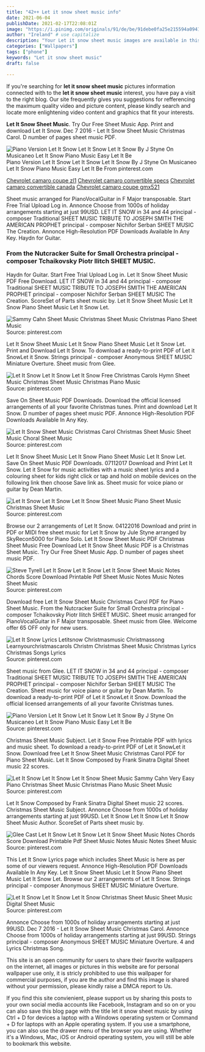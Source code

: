 ```yaml
---
title: "42++ Let it snow sheet music info"
date: 2021-06-04
publishDate: 2021-02-17T22:08:01Z
image: "https://i.pinimg.com/originals/91/de/be/91debe0fa25e215594a094164c0506c9.png"
author: "Ireland" # use capitalize
description: "Your Let it snow sheet music images are available in this site. Let it snow sheet music are a topic that is being searched for and liked by netizens now. You can Get the Let it snow sheet music files here. Get all free photos."
categories: ["Wallpapers"]
tags: ["phone"]
keywords: "Let it snow sheet music"
draft: false

---
```


If you're searching for **let it snow sheet music** pictures information connected with to the **let it snow sheet music** interest, you have pay a visit to the right  blog.  Our site frequently  gives you  suggestions  for refferencing  the maximum  quality video and picture  content, please kindly search and locate more enlightening video content and graphics  that fit your interests.

**Let It Snow Sheet Music**. Try Our Free Sheet Music App. Print and download Let It Snow. Dec 7 2016 - Let It Snow Sheet Music Christmas Carol. D number of pages sheet music PDF.

![Piano Version Let It Snow Let It Snow Let It Snow By J Styne On Musicaneo Let It Snow Piano Music Easy Let It Be](https://i.pinimg.com/564x/39/05/4c/39054c99f7c7f850f0369f9aa9398e1d.jpg "Piano Version Let It Snow Let It Snow Let It Snow By J Styne On Musicaneo Let It Snow Piano Music Easy Let It Be")
Piano Version Let It Snow Let It Snow Let It Snow By J Styne On Musicaneo Let It Snow Piano Music Easy Let It Be From pinterest.com

[Chevrolet camaro coupe zl1](/chevrolet-camaro-coupe-zl1/)
[Chevrolet camaro convertible specs](/chevrolet-camaro-convertible-specs/)
[Chevrolet camaro convertible canada](/chevrolet-camaro-convertible-canada/)
[Chevrolet camaro coupe gmx521](/chevrolet-camaro-coupe-gmx521/)

Sheet music arranged for PianoVocalGuitar in F Major transposable. Start Free Trial Upload Log in. Annonce Choose from 1000s of holiday arrangements starting at just 99USD. LET IT SNOW in 34 and 44 principal - composer Traditional SHEET MUSIC TRIBUTE TO JOSEPH SMITH THE AMERICAN PROPHET principal - composer Nichifor Serban SHEET MUSIC The Creation. Annonce High-Resolution PDF Downloads Available In Any Key. Haydn for Guitar.

### From the Nutcracker Suite for Small Orchestra principal - composer Tchaikovsky Piotr Ilitch SHEET MUSIC.

Haydn for Guitar. Start Free Trial Upload Log in. Let It Snow Sheet Music PDF Free Download. LET IT SNOW in 34 and 44 principal - composer Traditional SHEET MUSIC TRIBUTE TO JOSEPH SMITH THE AMERICAN PROPHET principal - composer Nichifor Serban SHEET MUSIC The Creation. ScoreSet of Parts sheet music by. Let It Snow Sheet Music Let It Snow Piano Sheet Music Let It Snow Let.


![Sammy Cahn Sheet Music Christmas Sheet Music Christmas Piano Sheet Music](https://i.pinimg.com/originals/57/a8/e8/57a8e8798e3893f697d52218d534ece6.png "Sammy Cahn Sheet Music Christmas Sheet Music Christmas Piano Sheet Music")
Source: pinterest.com

Let It Snow Sheet Music Let It Snow Piano Sheet Music Let It Snow Let. Print and Download Let It Snow. To download a ready-to-print PDF of Let it SnowLet it Snow. Strings principal - composer Anonymous SHEET MUSIC Miniature Overture. Sheet music from Glee.

![Let It Snow Let It Snow Let It Snow Free Christmas Carols Hymn Sheet Music Christmas Sheet Music Christmas Piano Music](https://i.pinimg.com/originals/b4/90/9b/b4909bc34a65e62314081e7cc578dc71.jpg "Let It Snow Let It Snow Let It Snow Free Christmas Carols Hymn Sheet Music Christmas Sheet Music Christmas Piano Music")
Source: pinterest.com

Save On Sheet Music PDF Downloads. Download the official licensed arrangements of all your favorite Christmas tunes. Print and download Let It Snow. D number of pages sheet music PDF. Annonce High-Resolution PDF Downloads Available In Any Key.

![Let It Snow Sheet Music Christmas Carol Christmas Sheet Music Sheet Music Choral Sheet Music](https://i.pinimg.com/originals/c5/fe/7f/c5fe7f66982abd4bdddff13c85757dc2.jpg "Let It Snow Sheet Music Christmas Carol Christmas Sheet Music Sheet Music Choral Sheet Music")
Source: pinterest.com

Let It Snow Sheet Music Let It Snow Piano Sheet Music Let It Snow Let. Save On Sheet Music PDF Downloads. 07112017 Download and Print Let It Snow. Let it Snow for music activities with a music sheet lyrics and a colouring sheet for kids right click or tap and hold on mobile devices on the following link then choose Save link as. Sheet music for voice piano or guitar by Dean Martin.

![Let It Snow Let It Snow Let It Snow Sheet Music Piano Sheet Music Christmas Sheet Music](https://i.pinimg.com/originals/93/e0/84/93e08428436e2e9eb4d080b1b4a46f2a.png "Let It Snow Let It Snow Let It Snow Sheet Music Piano Sheet Music Christmas Sheet Music")
Source: pinterest.com

Browse our 2 arrangements of Let It Snow. 04122016 Download and print in PDF or MIDI free sheet music for Let It Snow by Jule Styne arranged by SkyRecon5000 for Piano Solo. Let It Snow Sheet Music PDF Christmas Sheet Music Free Download Let It Snow Sheet Music PDF is a Christmas Sheet Music. Try Our Free Sheet Music App. D number of pages sheet music PDF.

![Steve Tyrell Let It Snow Let It Snow Let It Snow Sheet Music Notes Chords Score Download Printable Pdf Sheet Music Notes Music Notes Sheet Music](https://i.pinimg.com/originals/0f/de/41/0fde410bd826c975ded6cc977bfda738.png "Steve Tyrell Let It Snow Let It Snow Let It Snow Sheet Music Notes Chords Score Download Printable Pdf Sheet Music Notes Music Notes Sheet Music")
Source: pinterest.com

Download free Let It Snow Sheet Music Christmas Carol PDF for Piano Sheet Music. From the Nutcracker Suite for Small Orchestra principal - composer Tchaikovsky Piotr Ilitch SHEET MUSIC. Sheet music arranged for PianoVocalGuitar in F Major transposable. Sheet music from Glee. Welcome offer 65 OFF only for new users.

![Let It Snow Lyrics Letitsnow Christmasmusic Christmassong Learnyourchristmascarols Christm Christmas Sheet Music Christmas Lyrics Christmas Songs Lyrics](https://i.pinimg.com/originals/85/68/ed/8568edd2eb71fe9d0f80b0c67cd81537.png "Let It Snow Lyrics Letitsnow Christmasmusic Christmassong Learnyourchristmascarols Christm Christmas Sheet Music Christmas Lyrics Christmas Songs Lyrics")
Source: pinterest.com

Sheet music from Glee. LET IT SNOW in 34 and 44 principal - composer Traditional SHEET MUSIC TRIBUTE TO JOSEPH SMITH THE AMERICAN PROPHET principal - composer Nichifor Serban SHEET MUSIC The Creation. Sheet music for voice piano or guitar by Dean Martin. To download a ready-to-print PDF of Let it SnowLet it Snow. Download the official licensed arrangements of all your favorite Christmas tunes.

![Piano Version Let It Snow Let It Snow Let It Snow By J Styne On Musicaneo Let It Snow Piano Music Easy Let It Be](https://i.pinimg.com/564x/39/05/4c/39054c99f7c7f850f0369f9aa9398e1d.jpg "Piano Version Let It Snow Let It Snow Let It Snow By J Styne On Musicaneo Let It Snow Piano Music Easy Let It Be")
Source: pinterest.com

Christmas Sheet Music Subject. Let it Snow Free Printable PDF with lyrics and music sheet. To download a ready-to-print PDF of Let it SnowLet it Snow. Download free Let It Snow Sheet Music Christmas Carol PDF for Piano Sheet Music. Let It Snow Composed by Frank Sinatra Digital Sheet music 22 scores.

![Let It Snow Let It Snow Let It Snow Sheet Music Sammy Cahn Very Easy Piano Christmas Sheet Music Christmas Piano Music Sheet Music](https://i.pinimg.com/originals/51/1d/f5/511df5ae66e80a861b6a6619f5598705.png "Let It Snow Let It Snow Let It Snow Sheet Music Sammy Cahn Very Easy Piano Christmas Sheet Music Christmas Piano Music Sheet Music")
Source: pinterest.com

Let It Snow Composed by Frank Sinatra Digital Sheet music 22 scores. Christmas Sheet Music Subject. Annonce Choose from 1000s of holiday arrangements starting at just 99USD. Let It Snow Let It Snow Let It Snow Sheet Music Author. ScoreSet of Parts sheet music by.

![Glee Cast Let It Snow Let It Snow Let It Snow Sheet Music Notes Chords Score Download Printable Pdf Sheet Music Notes Music Notes Sheet Music](https://i.pinimg.com/originals/0a/0a/4e/0a0a4e7c51085bdecca82303fd8555ee.png "Glee Cast Let It Snow Let It Snow Let It Snow Sheet Music Notes Chords Score Download Printable Pdf Sheet Music Notes Music Notes Sheet Music")
Source: pinterest.com

This Let It Snow Lyrics page which includes Sheet Music is here as per some of our viewers request. Annonce High-Resolution PDF Downloads Available In Any Key. Let It Snow Sheet Music Let It Snow Piano Sheet Music Let It Snow Let. Browse our 2 arrangements of Let It Snow. Strings principal - composer Anonymous SHEET MUSIC Miniature Overture.

![Let It Snow Let It Snow Let It Snow Christmas Sheet Music Sheet Music Digital Sheet Music](https://i.pinimg.com/originals/91/de/be/91debe0fa25e215594a094164c0506c9.png "Let It Snow Let It Snow Let It Snow Christmas Sheet Music Sheet Music Digital Sheet Music")
Source: pinterest.com

Annonce Choose from 1000s of holiday arrangements starting at just 99USD. Dec 7 2016 - Let It Snow Sheet Music Christmas Carol. Annonce Choose from 1000s of holiday arrangements starting at just 99USD. Strings principal - composer Anonymous SHEET MUSIC Miniature Overture. 4 and Lyrics Christmas Song.

This site is an open community for users to share their favorite wallpapers on the internet, all images or pictures in this website are for personal wallpaper use only, it is stricly prohibited to use this wallpaper for commercial purposes, if you are the author and find this image is shared without your permission, please kindly raise a DMCA report to Us.

If you find this site convienient, please support us by sharing this posts to your own social media accounts like Facebook, Instagram and so on or you can also save this blog page with the title let it snow sheet music by using Ctrl + D for devices a laptop with a Windows operating system or Command + D for laptops with an Apple operating system. If you use a smartphone, you can also use the drawer menu of the browser you are using. Whether it's a Windows, Mac, iOS or Android operating system, you will still be able to bookmark this website.
